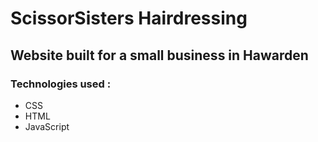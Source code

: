# ScissorSisters Hairdressing

## Website built for a small business in Hawarden

### Technologies used :

- CSS
- HTML
- JavaScript
